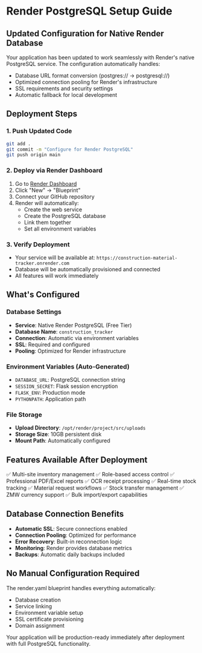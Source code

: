 # Render PostgreSQL Setup Guide

## Updated Configuration for Native Render Database

Your application has been updated to work seamlessly with Render's native PostgreSQL service. The configuration automatically handles:

- Database URL format conversion (postgres:// → postgresql://)
- Optimized connection pooling for Render's infrastructure
- SSL requirements and security settings
- Automatic fallback for local development

## Deployment Steps

### 1. Push Updated Code
```bash
git add .
git commit -m "Configure for Render PostgreSQL"
git push origin main
```

### 2. Deploy via Render Dashboard
1. Go to [Render Dashboard](https://dashboard.render.com)
2. Click "New" → "Blueprint"
3. Connect your GitHub repository
4. Render will automatically:
   - Create the web service
   - Create the PostgreSQL database
   - Link them together
   - Set all environment variables

### 3. Verify Deployment
- Your service will be available at: `https://construction-material-tracker.onrender.com`
- Database will be automatically provisioned and connected
- All features will work immediately

## What's Configured

### Database Settings
- **Service**: Native Render PostgreSQL (Free Tier)
- **Database Name**: `construction_tracker`
- **Connection**: Automatic via environment variables
- **SSL**: Required and configured
- **Pooling**: Optimized for Render infrastructure

### Environment Variables (Auto-Generated)
- `DATABASE_URL`: PostgreSQL connection string
- `SESSION_SECRET`: Flask session encryption
- `FLASK_ENV`: Production mode
- `PYTHONPATH`: Application path

### File Storage
- **Upload Directory**: `/opt/render/project/src/uploads`
- **Storage Size**: 10GB persistent disk
- **Mount Path**: Automatically configured

## Features Available After Deployment
✅ Multi-site inventory management
✅ Role-based access control
✅ Professional PDF/Excel reports
✅ OCR receipt processing
✅ Real-time stock tracking
✅ Material request workflows
✅ Stock transfer management
✅ ZMW currency support
✅ Bulk import/export capabilities

## Database Connection Benefits
- **Automatic SSL**: Secure connections enabled
- **Connection Pooling**: Optimized for performance
- **Error Recovery**: Built-in reconnection logic
- **Monitoring**: Render provides database metrics
- **Backups**: Automatic daily backups included

## No Manual Configuration Required
The render.yaml blueprint handles everything automatically:
- Database creation
- Service linking
- Environment variable setup
- SSL certificate provisioning
- Domain assignment

Your application will be production-ready immediately after deployment with full PostgreSQL functionality.